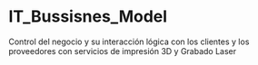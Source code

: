 # IT_Bussisnes_Model
Control del negocio y su interacción lógica con los clientes y los proveedores con servicios de impresión 3D y Grabado Laser  
